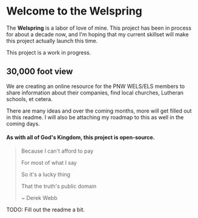 # Welcome to the Welspring

The **Welspring** is a labor of love of mine. This project has been in process
for about a decade now, and I'm hoping that my current skillset will make this
project actually launch this time.

This project is a work in progress.

## 30,000 foot view

We are creating an online resource for the PNW WELS/ELS members to share information
about their companies, find local churches, Lutheran schools, et cetera.

There are many ideas and over the coming months, more will get filled out in this
readme.  I will also be attaching my roadmap to this as well in the coming days.

#### As with all of God's Kingdom, this project is open-source.

> Because I can't afford to pay
>
> For most of what I say
> 
> So it's a lucky thing
>
> That the truth's public domain
>
> ~ Derek Webb

TODO: Fill out the readme a bit.

